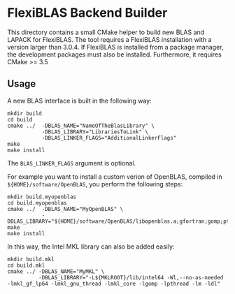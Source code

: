 FlexiBLAS Backend Builder
=========================

This directory contains a small CMake helper to build new BLAS and LAPACK for
FlexiBLAS. The tool requires a FlexiBLAS installation with a version larger than
3.0.4. If FlexiBLAS is installed from a package manager, the development
packages must also be installed. Furthermore, it requires CMake >= 3.5

Usage
-----

A new BLAS interface is built in the following way:
```shell
mkdir build
cd build
cmake ../  -DBLAS_NAME="NameOfTheBlasLibrary" \
           -DBLAS_LIBRARY="LibrariesToLink" \
           -DBLAS_LINKER_FLAGS="AdditionalLinkerFlags"
make
make install
```
The `BLAS_LINKER_FLAGS` argument is optional.

For example you want to install a custom verion of OpenBLAS, compiled in
`${HOME}/software/OpenBLAS`, you perform the following steps:
```shell
mkdir build.myopenblas
cd build.myopenblas
cmake ../  -DBLAS_NAME="MyOpenBLAS" \
           -DBLAS_LIBRARY="${HOME}/software/OpenBLAS/libopenblas.a;gfortran;gomp;pthread;m"
make
make install

```

In this way, the Intel MKL library can also be added easily:
```shell
mkdir build.mkl
cd build.mkl
cmake ../ -DBLAS_NAME="MyMKL" \
          -DBLAS_LIBRARY="-L${MKLROOT}/lib/intel64 -Wl,--no-as-needed -lmkl_gf_lp64 -lmkl_gnu_thread -lmkl_core -lgomp -lpthread -lm -ldl"
```

